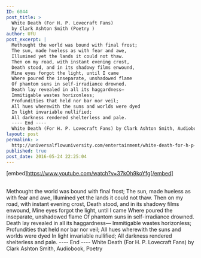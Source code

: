 ```yaml
---
ID: 6044
post_title: >
  White Death (For H. P. Lovecraft Fans)
  by Clark Ashton Smith (Poetry )
author: UfU
post_excerpt: |
  Methought the world was bound with final frost;
  The sun, made hueless as with fear and awe,
  Illumined yet the lands it could not thaw.
  Then on my road, with instant evening crost,
  Death stood, and in its shadowy films enwound,
  Mine eyes forgot the light, until I came
  Where poured the inseparate, unshadowed flame
  Of phantom suns in self-irradiance drowned.
  Death lay revealed in all its haggardness—
  Immitigable wastes horizonless;
  Profundities that held nor bar nor veil;
  All hues wherewith the suns and worlds were dyed
  In light invariable nullified;
  All darkness rendered shelterless and pale.
  ---- End ----
  White Death (For H. P. Lovecraft Fans) by Clark Ashton Smith, Audiobook, Poetry
layout: post
permalink: >
  http://universalflowuniversity.com/entertainment/white-death-for-h-p-lovecraft-fans-by-clark-ashton-smith-poetry/
published: true
post_date: 2016-05-24 22:25:04
---
```

[embed]https://www.youtube.com/watch?v=37kOh9koYfg[/embed]</br></br>
<p>Methought the world was bound with final frost;
The sun, made hueless as with fear and awe,
Illumined yet the lands it could not thaw.
Then on my road, with instant evening crost,
Death stood, and in its shadowy films enwound,
Mine eyes forgot the light, until I came
Where poured the inseparate, unshadowed flame
Of phantom suns in self-irradiance drowned.
Death lay revealed in all its haggardness—
Immitigable wastes horizonless;
Profundities that held nor bar nor veil;
All hues wherewith the suns and worlds were dyed
In light invariable nullified;
All darkness rendered shelterless and pale.
---- End ----
White Death (For H. P. Lovecraft Fans) by Clark Ashton Smith, Audiobook, Poetry</p>